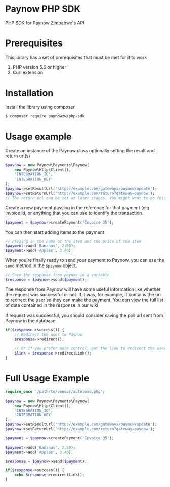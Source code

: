 # Paynow PHP SDK
PHP SDK for Paynow Zimbabwe's API
# Prerequisites
This library has a set of prerequisites that must be met for it to work
1. PHP version 5.6 or higher
2. Curl extension

# Installation
Install the library using composer

```sh
$ composer require paynowzw/php-sdk
```

# Usage example
Create an instance of the Paynow class optionally setting the result and return url(s)
```php
$paynow = new Paynow\Payments\Paynow(
	new Paynow\Http\Client(),
	'INTEGRATION_ID',
	'INTEGRATION_KEY'
);
$paynow->setResultUrl('http://example.com/gateways/paynow/update');
$paynow->setReturnUrl('http://example.com/return?gateway=paynow');
// The return url can be set at later stages. You might want to do this if you want to pass data to the return url (like the reference of the transaction)
```

Create a new payment passing in the reference for that payment (e.g invoice id, or anything that you can use to identify the transaction.

```php
$payment = $paynow->createPayment('Invoice 35');
```

You can then start adding items to the payment 
```php
// Passing in the name of the item and the price of the item
$payment->add('Bananas', 2.50);
$payment->add('Apples', 3.40);
```

When you're finally ready to send your payment to Paynow, you can use the `send` method in the `$paynow` object. 

```php
// Save the response from paynow in a variable
$response = $paynow->send($payment);
```

The response from Paynow will have some useful information like whether the request was successful or not. If it was, for example, it contains the url to redirect the user so they can make the payment. You can view the full list of data contained in the response in our wiki

If request was successful, you should consider saving the poll url sent from Paynow in the database

```php
if($response->success()) {
    // Redirect the user to Paynow
    $response->redirect();
    
    // Or if you prefer more control, get the link to redirect the user to, then use it as you see fit 
    $link = $response->redirectLink();
}
```

# Full Usage Example

```php
require_once '/path/to/vendor/autoload.php';

$paynow = new Paynow\Payments\Paynow(
	new Paynow\Http\Client(),
	'INTEGRATION_ID',
	'INTEGRATION_KEY'
);
$paynow->setResultUrl('http://example.com/gateways/paynow/update');
$paynow->setReturnUrl('http://example.com/return?gateway=paynow');

$payment = $paynow->createPayment('Invoice 35');

$payment->add('Bananas', 2.50);
$payment->add('Apples', 3.40);

$response = $paynow->send($payment);

if($response->success()) {
	echo $response->redirectLink();
}

```
